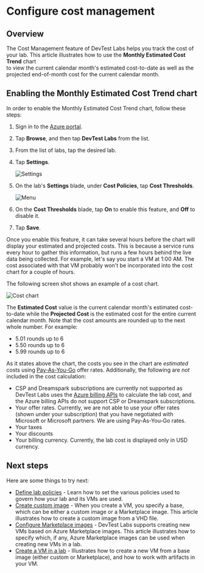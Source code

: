 <properties
	pageTitle="Monthly estimated cost trend | Microsoft Azure"
	description="Learn how to use the DevTest Labs monthly estimated cost trend chart."
	services="devtest-lab,virtual-machines"
	documentationCenter="na"
	authors="tomarcher"
	manager="douge"
	editor=""/>

<tags
	ms.service="devtest-lab"
	ms.workload="na"
	ms.tgt_pltfrm="na"
	ms.devlang="na"
	ms.topic="article"
	ms.date="05/24/2016"
	ms.author="tarcher"/>

# Configure cost management

## Overview

The Cost Management feature of DevTest Labs helps you track the cost of your lab. 
This article illustrates how to use the **Monthly Estimated Cost Trend** chart  
to view the current calendar month's estimated cost-to-date as well as the projected end-of-month cost for the current calendar month.

## Enabling the Monthly Estimated Cost Trend chart

In order to enable the Monthly Estimated Cost Trend chart, follow these steps: 

1. Sign in to the [Azure portal](http://go.microsoft.com/fwlink/p/?LinkID=525040).

1. Tap **Browse**, and then tap **DevTest Labs** from the list.

1. From the list of labs, tap the desired lab.   

1. Tap **Settings**.

	![Settings](./media/devtest-lab-configure-cost-management/lab-blade-settings.png)

1. On the lab's **Settings** blade, under **Cost Policies**, tap **Cost Thresholds**.

	![Menu](./media/devtest-lab-configure-cost-management/menu.png)
 
1. On the **Cost Thresholds** blade, tap **On** to enable this feature, and **Off** to disable it.

1. Tap **Save**.

Once you enable this feature, it can take several hours before the chart will display your estimated and projected costs.
This is because a service runs every hour to gather this information, but runs a few hours behind the live data being collected.
For example, let's say you start a VM at 1:00 AM. The cost associated with that VM probably won't be incorporated into
the cost chart for a couple of hours.
 
The following screen shot shows an example of a cost chart. 

![Cost chart](./media/devtest-lab-configure-cost-management/graph.png)

The **Estimated Cost** value is the current calendar month's estimated cost-to-date while the **Projected Cost** is the estimated cost for the entire current calendar month. 
Note that the cost amounts are rounded up to the next whole number. For example: 
- 5.01 rounds up to 6 
- 5.50 rounds up to 6
- 5.99 rounds up to 6

As it states above the chart, the costs you see in the chart are *estimated* costs using [Pay-As-You-Go](https://azure.microsoft.com/offers/ms-azr-0003p/) offer rates.
Additionally, the following are *not* included in the cost calculation:

- CSP and Dreamspark subscriptions are currently not supported as DevTest Labs uses the [Azure billing APIs](../billing-usage-rate-card-overview.md) 
to calculate the lab cost, and the Azure billing APIs do not support CSP or Dreamspark subscriptions.
- Your offer rates. Currently, we are not able to use your offer rates (shown under your subscription) that you have negotiated with Microsoft or Microsoft partners. We are using Pay-As-You-Go rates.
- Your taxes
- Your discounts
- Your billing currency. Currently, the lab cost is displayed only in USD currency.

## Next steps

Here are some things to try next:

- [Define lab policies](./devtest-lab-set-lab-policy.md) - Learn how to set the various policies used to govern how your lab and its VMs are used. 
- [Create custom image](./devtest-lab-create-template.md) - When you create a VM, you specify a base, which can be either a custom image or a Marketplace image. This article illustrates
how to create a custom image from a VHD file.
- [Configure Marketplace images](./devtest-lab-configure-marketplace-images.md) - DevTest Labs supports creating new VMs based on Azure Marketplace images. This article
illustrates how to specify which, if any, Azure Marketplace images can be used when creating new VMs in a lab.
- [Create a VM in a lab](./devtest-lab-add-vm-with-artifacts.md) - Illustrates how to create a new VM from a base image (either custom or Marketplace), and how to work with
artifacts in your VM.